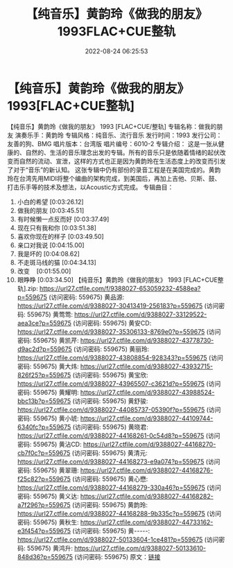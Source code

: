 ﻿---
title: 【纯音乐】黄韵玲《做我的朋友》1993FLAC+CUE整轨
date: 2022-08-24 06:25:53
categories: 古典音乐、新世纪、纯音雅乐
tags: 纯音雅乐
---
# 【纯音乐】黄韵玲《做我的朋友》1993[FLAC+CUE整轨]

【纯音乐】黄韵玲《做我的朋友》 1993 [FLAC+CUE/整轨]
专辑名称：做我的朋友
演奏乐手：黄韵玲
专辑风格：纯音乐、流行音乐
发行时间：1993
发行公司：友善的狗、BMG
唱片版本：台湾版
唱片编号：6010-2
专辑介绍：
这是一张从健康的、自然的、生活的音乐理念出发的专辑。所有的音乐只是依随着情绪的起伏改变而自然的流动、宣泄，这样的方式也正是因为黄韵玲在生活态度上的改变而引发了对于“音乐”的新认知。
这张专辑中仍有部份的录音工程是在美国完成的。黄韵玲在台湾先用MIDI将整个编曲的架构完成，到美国后，再加上吉他、贝斯、鼓、打击乐手等的技术及想法，以Acoustic方式完成。
专辑曲目：
01. 小白的希望
[0:03:26.12]
02. 做我的朋友
[0:03:45.51]
03. 有时候懒一点反而好
[0:03:37.49]
04. 现在只有我和你
[0:03:51.38]
05. 喜欢你现在的样子
[0:03:49.50]
06. 亲口对我说
[0:04:15.00]
07. 我是坏的
[0:04:08.62]
08. 不走斑马线的猫
[0:04:34.13]
09. 改变    [0:01:55.00]
10. 眼睁睁
[0:03:34.50]
【纯音乐】黄韵玲《做我的朋友》 1993 [FLAC+CUE整轨].zip:
https://url27.ctfile.com/f/9388027-653059232-4588ea?p=559675
(访问密码: 559675)
黄品源: https://url27.ctfile.com/d/9388027-30413419-256183?p=559675
(访问密码: 559675)
黄莺莺: https://url27.ctfile.com/d/9388027-33129522-aea3ce?p=559675
(访问密码: 559675)
黄安CD: https://url27.ctfile.com/d/9388027-35306133-8769e0?p=559675
(访问密码: 559675)
黄凯芹: https://url27.ctfile.com/d/9388027-43778730-d9ac2d?p=559675
(访问密码: 559675)
黄丽玲: https://url27.ctfile.com/d/9388027-43808854-928343?p=559675
(访问密码: 559675)
黄大炜: https://url27.ctfile.com/d/9388027-43932715-826f25?p=559675
(访问密码: 559675)
黄宝欣: https://url27.ctfile.com/d/9388027-43965507-c3621d?p=559675
(访问密码: 559675)
黄耀明: https://url27.ctfile.com/d/9388027-43988524-bbc13b?p=559675
(访问密码: 559675)
黄舒骏: https://url27.ctfile.com/d/9388027-44085737-05390f?p=559675
(访问密码: 559675)
黄小琥: https://url27.ctfile.com/d/9388027-44109744-6340fc?p=559675
(访问密码: 559675)
黄晓君: https://url27.ctfile.com/d/9388027-44168261-0c54d8?p=559675
(访问密码: 559675)
黄沾CD: https://url27.ctfile.com/d/9388027-44168270-cb7f0c?p=559675
(访问密码: 559675)
黄清元: https://url27.ctfile.com/d/9388027-44168273-e9a074?p=559675
(访问密码: 559675)
黄翠珊: https://url27.ctfile.com/d/9388027-44168276-f25c82?p=559675
(访问密码: 559675)
黄心懋: https://url27.ctfile.com/d/9388027-44168279-330a46?p=559675
(访问密码: 559675)
黄义达: https://url27.ctfile.com/d/9388027-44168282-a7f296?p=559675
(访问密码: 559675)
黄韵玲: https://url27.ctfile.com/d/9388027-44168288-9b335c?p=559675
(访问密码: 559675)
黄秋生: https://url27.ctfile.com/d/9388027-44733162-e3f454?p=559675
(访问密码: 559675)
黄-----: https://url27.ctfile.com/d/9388027-50133604-1ce481?p=559675
(访问密码: 559675)
黄鸿升: https://url27.ctfile.com/d/9388027-50133610-848d36?p=559675
(访问密码: 559675)
原文：[链接](https://blog.sina.com.cn/s/blog_1647c7e7601030z0p.html)